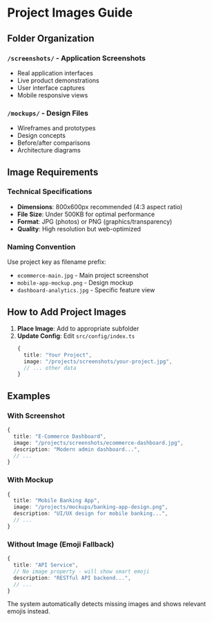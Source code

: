 # Project Images Guide

## Folder Organization

### `/screenshots/` - Application Screenshots
- Real application interfaces
- Live product demonstrations
- User interface captures
- Mobile responsive views

### `/mockups/` - Design Files
- Wireframes and prototypes
- Design concepts
- Before/after comparisons
- Architecture diagrams

## Image Requirements

### Technical Specifications
- **Dimensions**: 800x600px recommended (4:3 aspect ratio)
- **File Size**: Under 500KB for optimal performance
- **Format**: JPG (photos) or PNG (graphics/transparency)
- **Quality**: High resolution but web-optimized

### Naming Convention
Use project key as filename prefix:
- `ecommerce-main.jpg` - Main project screenshot
- `mobile-app-mockup.png` - Design mockup
- `dashboard-analytics.jpg` - Specific feature view

## How to Add Project Images

1. **Place Image**: Add to appropriate subfolder
2. **Update Config**: Edit `src/config/index.ts`
   ```typescript
   {
     title: "Your Project",
     image: "/projects/screenshots/your-project.jpg",
     // ... other data
   }
   ```

## Examples

### With Screenshot
```typescript
{
  title: "E-Commerce Dashboard",
  image: "/projects/screenshots/ecommerce-dashboard.jpg",
  description: "Modern admin dashboard...",
  // ...
}
```

### With Mockup
```typescript
{
  title: "Mobile Banking App",
  image: "/projects/mockups/banking-app-design.png",
  description: "UI/UX design for mobile banking...",
  // ...
}
```

### Without Image (Emoji Fallback)
```typescript
{
  title: "API Service",
  // No image property - will show smart emoji
  description: "RESTful API backend...",
  // ...
}
```

The system automatically detects missing images and shows relevant emojis instead.